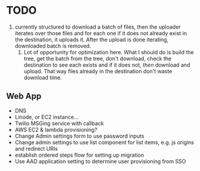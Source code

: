 # TODO

1. currently structured to download a batch of files, then the uploader iterates over those files and for each one if it does not already exist in the destination, it uploads it. After the upload is done iterating, downloaded batch is removed.
   1. Lot of opportunity for optimization here. What I should do is build the tree, get the batch from the tree, don't download, check the destination to see each exists and if it does not, _then_ download and upload. That way files already in the destination don't waste download time.

## Web App

- DNS
- Linode, or EC2 instance...
- Twilio MSGing service with callback
- AWS EC2 & lambda provisioning?
- Change Admin settings form to use password inputs
- Change admin settings to use list component for list items, e.g. js origins and redirect URIs
- establish ordered steps flow for setting up migration
- Use AAD application setting to determine user provisioning from SSO
